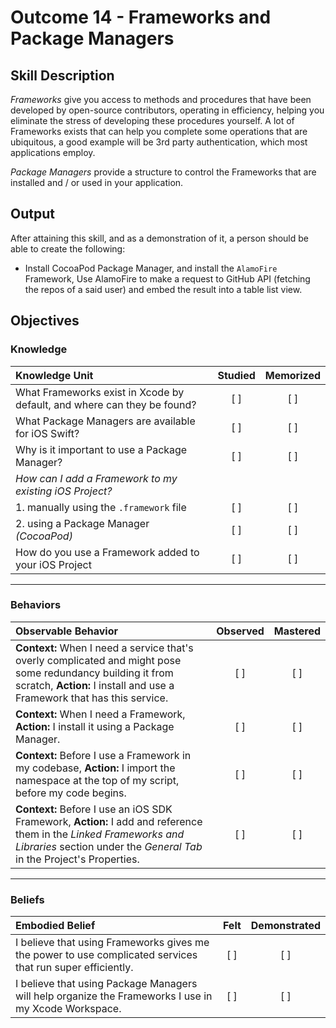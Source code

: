 # Outcome 14 - Frameworks and Package Managers

## Skill Description

_Frameworks_ give you access to methods and procedures that have been developed by open-source contributors, operating in efficiency, helping you eliminate the stress of developing these procedures yourself. A lot of Frameworks exists that can help you complete some operations that are ubiquitous, a good example will be 3rd party authentication, which most applications employ.

_Package Managers_ provide a structure to control the Frameworks that are installed and / or used in your application.

## Output
After attaining this skill, and as a demonstration of it, a person should be able to create the following:

- Install CocoaPod Package Manager, and install the `AlamoFire` Framework, Use AlamoFire to make a request to GitHub API (fetching the repos of a said user) and embed the result into a table list view.


## Objectives
### Knowledge

| Knowledge Unit   |      Studied      | Memorized |
|:-------------|:------------------:|:--------:|
| What Frameworks exist in Xcode by default, and where can they be found? | [ ] | [ ] |
| What Package Managers are available for iOS Swift? | [ ] | [ ] |
| Why is it important to use a Package Manager? | [ ] | [ ] |
| _How can I add a Framework to my existing iOS Project?_ |
| 1. manually using the `.framework` file | [ ] | [ ] |
| 2. using a Package Manager _(CocoaPod)_ | [ ] | [ ] |
| How do you use a Framework added to your iOS Project | [ ] | [ ] |

------

### Behaviors

| Observable Behavior   |      Observed      | Mastered |
|:-------------|:------------------:|:--------:|
| **Context:** When I need a service that's overly complicated and might pose some redundancy building it from scratch, **Action:** I install and use a Framework that has this service. | [ ] | [ ] |
| **Context:** When I need a Framework, **Action:** I install it using a Package Manager. | [ ] | [ ] |
| **Context:** Before I use a Framework in my codebase, **Action:** I import the namespace at the top of my script, before my code begins. | [ ] | [ ] |
| **Context:** Before I use an iOS SDK Framework, **Action:** I add and reference them in the _Linked Frameworks and Libraries_ section under the _General Tab_ in the Project's Properties. | [ ] | [ ] |
------

### Beliefs

| Embodied Belief   |      Felt      | Demonstrated |
|:-------------|:------------------:|:--------:|
| I believe that using Frameworks gives me the power to use complicated services that run super efficiently. | [ ] | [ ] |
| I believe that using Package Managers will help organize the Frameworks I use in my Xcode Workspace. | [ ] | [ ] |
